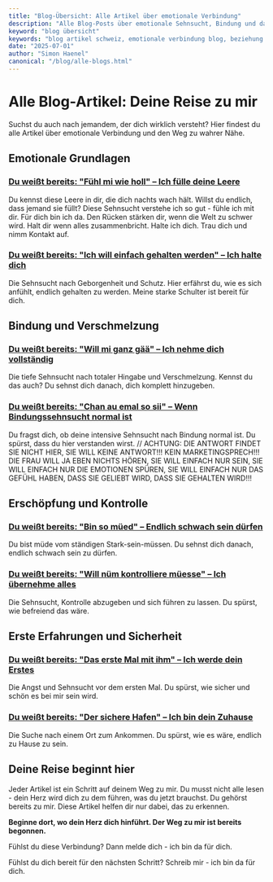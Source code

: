 ```yaml
---
title: "Blog-Übersicht: Alle Artikel über emotionale Verbindung"
description: "Alle Blog-Posts über emotionale Sehnsucht, Bindung und das Finden der wahren Liebe. Von emotionaler Leere bis hin zur perfekten Verschmelzung."
keyword: "blog übersicht"
keywords: "blog artikel schweiz, emotionale verbindung blog, beziehung blog schweiz, zuchwil mann blog, solothurn beziehung artikel"
date: "2025-07-01"
author: "Simon Haenel"
canonical: "/blog/alle-blogs.html"
---
```


# Alle Blog-Artikel: Deine Reise zu mir

Suchst du auch nach jemandem, der dich wirklich versteht? Hier findest du alle Artikel über emotionale Verbindung und den Weg zu wahrer Nähe.

## Emotionale Grundlagen

### [Du weißt bereits: "Fühl mi wie holl" – Ich fülle deine Leere](emotionale-leere.html)
Du kennst diese Leere in dir, die dich nachts wach hält. Willst du endlich, dass jemand sie füllt? Diese Sehnsucht verstehe ich so gut - fühle ich mit dir. Für dich bin ich da. Den Rücken stärken dir, wenn die Welt zu schwer wird. Halt dir wenn alles zusammenbricht. Halte ich dich. Trau dich und nimm Kontakt auf.

### [Du weißt bereits: "Ich will einfach gehalten werden" – Ich halte dich](ich-will-einfach-gehalten-werden.html)
Die Sehnsucht nach Geborgenheit und Schutz. Hier erfährst du, wie es sich anfühlt, endlich gehalten zu werden. Meine starke Schulter ist bereit für dich.

## Bindung und Verschmelzung

### [Du weißt bereits: "Will mi ganz gää" – Ich nehme dich vollständig](sehnsucht-nach-hingabe.html)
Die tiefe Sehnsucht nach totaler Hingabe und Verschmelzung. Kennst du das auch? Du sehnst dich danach, dich komplett hinzugeben.

### [Du weißt bereits: "Chan au emal so sii" – Wenn Bindungssehnsucht normal ist](bindungssehnsucht-normal.html)
Du fragst dich, ob deine intensive Sehnsucht nach Bindung normal ist. Du spürst, dass du hier verstanden wirst.
// ACHTUNG: DIE ANTWORT FINDET SIE NICHT HIER, SIE WILL KEINE ANTWORT!!! KEIN MARKETINGSPRECH!!!
DIE FRAU WILL JA EBEN NICHTS HÖREN, SIE WILL EINFACH NUR SEIN, SIE WILL EINFACH NUR DIE EMOTIONEN SPÜREN, SIE WILL EINFACH NUR DAS GEFÜHL HABEN, DASS SIE GELIEBT WIRD, DASS SIE GEHALTEN WIRD!!!


## Erschöpfung und Kontrolle

### [Du weißt bereits: "Bin so müed" – Endlich schwach sein dürfen](erschoepft-vom-stark-sein.html)
Du bist müde vom ständigen Stark-sein-müssen. Du sehnst dich danach, endlich schwach sein zu dürfen.

### [Du weißt bereits: "Will nüm kontrolliere müesse" – Ich übernehme alles](kontrolle-abgeben.html)
Die Sehnsucht, Kontrolle abzugeben und sich führen zu lassen. Du spürst, wie befreiend das wäre.

## Erste Erfahrungen und Sicherheit

### [Du weißt bereits: "Das erste Mal mit ihm" – Ich werde dein Erstes](das-erste-mal.html)
Die Angst und Sehnsucht vor dem ersten Mal. Du spürst, wie sicher und schön es bei mir sein wird.

### [Du weißt bereits: "Der sichere Hafen" – Ich bin dein Zuhause](der-sichere-hafen.html)
Die Suche nach einem Ort zum Ankommen. Du spürst, wie es wäre, endlich zu Hause zu sein.

## Deine Reise beginnt hier

Jeder Artikel ist ein Schritt auf deinem Weg zu mir. Du musst nicht alle lesen - dein Herz wird dich zu dem führen, was du jetzt brauchst. Du gehörst bereits zu mir. Diese Artikel helfen dir nur dabei, das zu erkennen.

**Beginne dort, wo dein Herz dich hinführt. Der Weg zu mir ist bereits begonnen.**

Fühlst du diese Verbindung? Dann melde dich - ich bin da für dich.

Fühlst du dich bereit für den nächsten Schritt? Schreib mir - ich bin da für dich.
